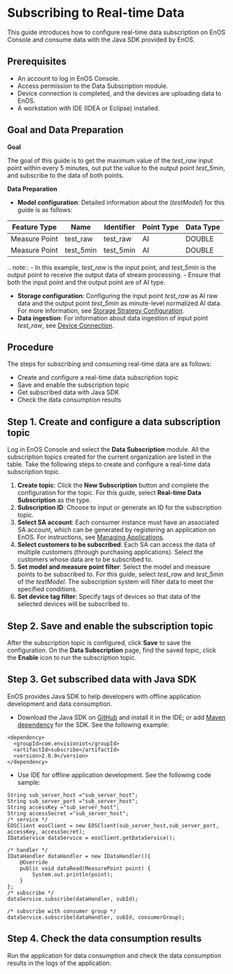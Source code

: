 # Subscribing to Real-time Data
This guide introduces how to configure real-time data subscription on EnOS Console and consume data with the Java SDK provided by EnOS.

## Prerequisites
- An account to log in EnOS Console.
- Access permission to the Data Subscription module.
- Device connection is completed, and the devices are uploading data to EnOS.
- A workstation with IDE (IDEA or Eclipse) installed.

## Goal and Data Preparation
**Goal**

The goal of this guide is to get the maximum value of the *test_raw* input point within every 5 minutes, out put the value to the output point *test_5min*, and subscribe to the data of both points.

**Data Preparation**

- **Model configuration**: Detailed information about the (*testModel*) for this guide is as follows:

| Feature Type  | Name      | Identifier | Point Type | Data Type |
| ------------- | --------- | ---------- | ---------- | --------- |
| Measure Point | test_raw  | test_raw   | AI         | DOUBLE    |
| Measure Point | test_5min | test_5min  | AI         | DOUBLE    |

.. note:: - In this example, *test_raw* is the input point, and *test_5min* is the output point to receive the output data of stream processing.
        - Ensure that both the input point and the output point are of AI type.

- **Storage configuration**: Configuring the input point *test_raw* as AI raw data and the output point *test_5min* as minute-level normalized AI data. For more information, see [Storage Strategy Configuration](https://docs.eniot.io/docs/data-asset/en/latest/storage_strategy_overview.html).  
- **Data ingestion**: For information about data ingestion of input point *test_raw*, see [Device Connection](https://docs.eniot.io/docs/device-connection/en/latest/gettingstarted_device_connection.html).

## Procedure
The steps for subscribing and consuming real-time data are as follows:
- Create and configure a real-time data subscription topic
- Save and enable the subscription topic
- Get subscribed data with Java SDK
- Check the data consumption results

## Step 1. Create and configure a data subscription topic
Log in EnOS Console and select the **Data Subscription** module. All the subscription topics created for the current organization are listed in the table. Take the following steps to create and configure a real-time data subscription topic.
1. **Create topic**: Click the **New Subscription** button and complete the configuration for the topic. For this guide, select **Real-time Data Subscription** as the type.
2. **Subscription ID**: Choose to input or generate an ID for the subscription topic.
3. **Select SA account**: Each consumer instance must have an associated SA account, which can be generated by registering an application on EnOS. For instructions, see [Managing Applications](https://docs.eniot.io/docs/app-development/en/latest/managing_apps.html).
4. **Select customers to be subscribed**: Each SA can access the data of multiple customers (through purchasing applications). Select the customers whose data are to be subscribed to.
5. **Set model and measure point filter**: Select the model and measure points to be subscribed to. For this guide, select *test_raw* and *test_5min* of the *testModel*. The subscription system will filter data to meet the specified conditions.
6. **Set device tag filter**: Specify tags of devices so that data of the selected devices will be subscribed to. 

## Step 2. Save and enable the subscription topic
After the subscription topic is configured, click **Save** to save the configuration. On the **Data Subscription** page, find the saved topic, click the **Enable** icon to run the subscription topic.

## Step 3. Get subscribed data with Java SDK
EnOS provides Java SDK to help developers with offline application development and data consumption.
- Download the Java SDK on [GitHub]() and install it in the IDE; or add [Maven dependency]() for the SDK. See the following example:

  
```
<dependency>
  <groupId>com.envisioniot</groupId>
  <artifactId>subscribe</artifactId>
  <version>2.0.0</version>
</dependency>
```
- Use IDE for offline application development. See the following code sample:

  
```
String sub_server_host ="sub_server_host";
String sub_server_port ="sub_server_host";
String accessKey ="sub_server_host";
String accessSecret ="sub_server_host";
/* service */
EOSClient eosClient = new EOSClient(sub_server_host,sub_server_port, accessKey, accessSecret);
IDataService dataService = eosClient.getDataService();

/* handler */
IDataHandler dataHandler = new IDataHandler(){
    @Override
    public void dataRead(MeasurePoint point) {
        System.out.println(point);
    }
};
/* subscribe */
dataService.subscribe(dataHandler, subId);

/* subscribe with consumer group */
dataService.subscribe(dataHandler, subId, consumerGroup);
```
## Step 4. Check the data consumption results
Run the application for data consumption and check the data consumption results in the logs of the application.
